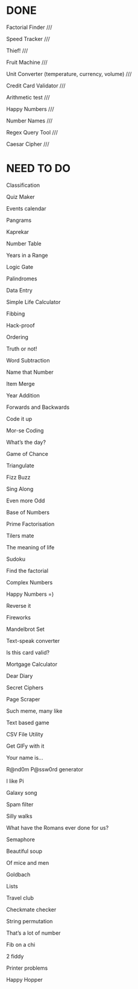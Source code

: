 # DONE 


Factorial Finder ///

Speed Tracker ///

Thief! ///

Fruit Machine ///

Unit Converter (temperature, currency, volume) ///

Credit Card Validator ///

Arithmetic test ///

Happy Numbers ///

Number Names ///

Regex Query Tool ///

Caesar Cipher ///

# NEED TO DO

Classification

Quiz Maker

Events calendar

Pangrams

Kaprekar

Number Table

Years in a Range

Logic Gate

Palindromes

Data Entry

Simple Life Calculator

Fibbing

Hack-proof

Ordering

Truth or not!

Word Subtraction

Name that Number

Item Merge

Year Addition

Forwards and Backwards

Code it up

Mor-se Coding

What’s the day?

Game of Chance

Triangulate

Fizz Buzz

Sing Along

Even more Odd

Base of Numbers

Prime Factorisation

Tilers mate

The meaning of life

Sudoku

Find the factorial

Complex Numbers

Happy Numbers =)

Reverse it

Fireworks

Mandelbrot Set

Text-speak converter

Is this card valid?

Mortgage Calculator

Dear Diary

Secret Ciphers

Page Scraper

Such meme, many like

Text based game

CSV File Utility

Get GIFy with it

Your name is...

R@nd0m P@ssw0rd generator

I like Pi

Galaxy song

Spam filter

Silly walks

What have the Romans ever done for us?

Semaphore

Beautiful soup

Of mice and men

Goldbach

Lists

Travel club

Checkmate checker

String permutation

That’s a lot of number

Fib on a chi

2 fiddy

Printer problems

Happy Hopper
